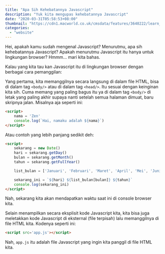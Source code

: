 ```yaml
---
title: "Apa Sih Kehebatannya Javascript"
description: "Yuk kita mengupas kehebatannya Javascript"
date: "2020-03-31T05:58:53+08:00"
thumbnail: "https://cdn1.macworld.co.uk/cmsdata/features/3640222/learn_javascript_on_mac_thumb800.jpg"
categories:
  - "website"
---
```


Hei, apakah kamu sudah mengenal Javascript? Menurutmu, apa sih kehebatannya Javascript? Apakah menurutmu Javascript itu hanya untuk lingkungan browser? Hmmm... mari kita bahas.

Kalau yang kita tau kan Javascript itu di lingkungan browser dengan berbagai cara pemanggilan:

Yang pertama, kita memanggilnya secara langsung di dalam file HTML, bisa di dalam tag `<body/>` atau di dalam tag `<head/>`. Itu sesuai dengan keinginan kita sih. Cuma memang yang paling bagus itu ya di dalam tag `<body/>` di letak yang paling akhir supaya nanti setelah semua halaman dimuat, baru skripnya jalan. Misalnya aja seperti ini:

```html
<script>
	nama = 'Zen'
	console.log(`Hai, namaku adalah ${nama}`)
</script>
```

Atau contoh yang lebih panjang sedikit deh:

```html
<script>
	sekarang = new Date()
	hari = sekarang.getDay()
	bulan = sekarang.getMonth()
	tahun = sekarang.getFullYear()

	list_bulan = ['Januari', 'Februari', 'Maret', 'April', 'Mei', 'Juni', 'Juli', 'Agustus', 'September', 'Oktober', 'November', 'Desember']

	sekarang_ini = `${hari} ${list_bulan[bulan]} ${tahun}`
	console.log(sekarang_ini)
</script>
```

Nah, sekarang kita akan mendapatkan waktu saat ini di console browser kita.

Selain menampilkan secara eksplisit kode Javascript kita, kita bisa juga meletakkan kode Javascript di eksternal (file terpisah) lalu memanggilnya di file HTML kita. Kodenya seperti ini:

```html
<script src='app.js'></script>
```

Nah, `app.js` itu adalah file Javascript yang ingin kita panggil di file HTML kita.